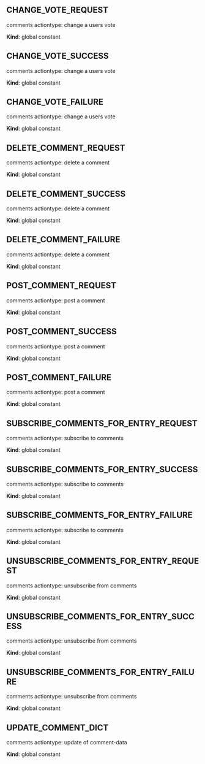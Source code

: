 <a id="change95vote95request"></a>

## CHANGE\_VOTE\_REQUEST
comments actiontype: change a users vote

**Kind**: global constant  
<a id="change95vote95success"></a>

## CHANGE\_VOTE\_SUCCESS
comments actiontype: change a users vote

**Kind**: global constant  
<a id="change95vote95failure"></a>

## CHANGE\_VOTE\_FAILURE
comments actiontype: change a users vote

**Kind**: global constant  
<a id="delete95comment95request"></a>

## DELETE\_COMMENT\_REQUEST
comments actiontype: delete a comment

**Kind**: global constant  
<a id="delete95comment95success"></a>

## DELETE\_COMMENT\_SUCCESS
comments actiontype: delete a comment

**Kind**: global constant  
<a id="delete95comment95failure"></a>

## DELETE\_COMMENT\_FAILURE
comments actiontype: delete a comment

**Kind**: global constant  
<a id="post95comment95request"></a>

## POST\_COMMENT\_REQUEST
comments actiontype: post a comment

**Kind**: global constant  
<a id="post95comment95success"></a>

## POST\_COMMENT\_SUCCESS
comments actiontype: post a comment

**Kind**: global constant  
<a id="post95comment95failure"></a>

## POST\_COMMENT\_FAILURE
comments actiontype: post a comment

**Kind**: global constant  
<a id="subscribe95comments95for95entry95request"></a>

## SUBSCRIBE\_COMMENTS\_FOR\_ENTRY\_REQUEST
comments actiontype: subscribe to comments

**Kind**: global constant  
<a id="subscribe95comments95for95entry95success"></a>

## SUBSCRIBE\_COMMENTS\_FOR\_ENTRY\_SUCCESS
comments actiontype: subscribe to comments

**Kind**: global constant  
<a id="subscribe95comments95for95entry95failure"></a>

## SUBSCRIBE\_COMMENTS\_FOR\_ENTRY\_FAILURE
comments actiontype: subscribe to comments

**Kind**: global constant  
<a id="unsubscribe95comments95for95entry95request"></a>

## UNSUBSCRIBE\_COMMENTS\_FOR\_ENTRY\_REQUEST
comments actiontype: unsubscribe from comments

**Kind**: global constant  
<a id="unsubscribe95comments95for95entry95success"></a>

## UNSUBSCRIBE\_COMMENTS\_FOR\_ENTRY\_SUCCESS
comments actiontype: unsubscribe from comments

**Kind**: global constant  
<a id="unsubscribe95comments95for95entry95failure"></a>

## UNSUBSCRIBE\_COMMENTS\_FOR\_ENTRY\_FAILURE
comments actiontype: unsubscribe from comments

**Kind**: global constant  
<a id="update95comment95dict"></a>

## UPDATE\_COMMENT\_DICT
comments actiontype: update of comment-data

**Kind**: global constant  
